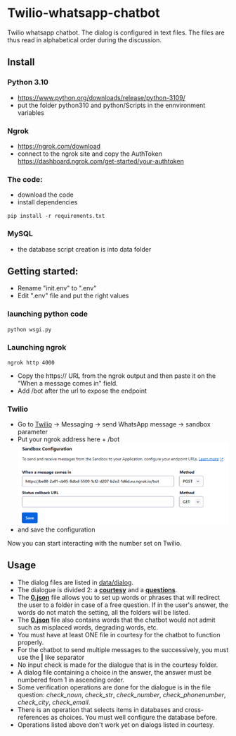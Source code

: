 # Twilio-whatsapp-chatbot
Twilio whatsapp chatbot.
The dialog is configured in text files. The files are thus read in alphabetical order during the discussion.

## Install

### Python 3.10

- https://www.python.org/downloads/release/python-3109/
- put the folder python310 and python/Scripts in the ennvironment variables


### Ngrok

- https://ngrok.com/download
- connect to the ngrok site and copy the AuthToken https://dashboard.ngrok.com/get-started/your-authtoken


### The code:

- download the code
- install dependencies

```
pip install -r requirements.txt
```


### MySQL

- the database script creation is into data folder


## Getting started: 

- Rename "init.env" to ".env"
- Edit ".env" file and put the right values

### launching python code

```
python wsgi.py
```

### Launching ngrok

```
ngrok http 4000
```

- Copy the https:// URL from the ngrok output and then paste it on the "When a message comes in" field.
- Add /bot after the url to expose the endpoint

### Twilio

- Go to [Twilio](https://console.twilio.com/) -> Messaging -> send WhatsApp message -> sandbox parameter
- Put your ngrok address here + /bot
![Page index](data/images/image-01.png)
- and save the configuration


Now you can start interacting with the number set on Twilio.

## Usage

- The dialog files are listed in [data/dialog](./data/dialog/).
- The dialogue is divided 2: a [**courtesy**](./data/dialog/courtesy/) and a [**questions**](./data/dialog/questions/).
- The [**0.json**](./data/dialog/questions/0.json) file allows you to set up words or phrases that will redirect the user to a folder in case of a free question. If in the user's answer, the words do not match the setting, all the folders will be listed.
- The [**0.json**](./data/dialog/questions/0.json) file also contains words that the chatbot would not admit such as misplaced words, degrading words, etc.
- You must have at least ONE file in courtesy for the chatbot to function properly.
- For the chatbot to send multiple messages to the successively, you must use the  **|** like separator
- No input check is made for the dialogue that is in the courtesy folder.
- A dialog file containing a choice in the answer, the answer must be numbered from 1 in ascending order.
- Some verification operations are done for the dialogue is in the file question: *check_noun*, *check_str*, *check_number*, *check_phonenumber*, *check_city*, *check_email*.
- There is an operation that selects items in databases and cross-references as choices. You must well configure the database before.
- Operations listed above don't work yet on dialogs listed in courtesy.
